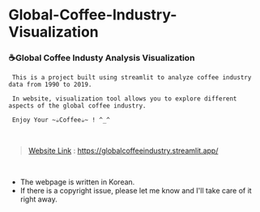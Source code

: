 # Global-Coffee-Industry-Visualization

### ☕️Global Coffee Industy Analysis Visualization

     This is a project built using streamlit to analyze coffee industry data from 1990 to 2019. 
     
     In website, visualization tool allows you to explore different aspects of the global coffee industry.

     Enjoy Your ~☕️Coffee☕️~ ! ^_^

<br>


> [Website Link](https://globalcoffeeindustry.streamlit.app/) : https://globalcoffeeindustry.streamlit.app/

<br>


- The webpage is written in Korean.
- If there is a copyright issue, please let me know and I'll take care of it right away.
